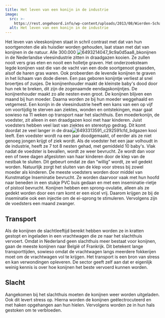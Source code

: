 ```yaml
---
title: Het leven van een konijn in de industrie
image:
  src: >-
    https://rest.ongehoord.info/wp-content/uploads/2013/08/Wierden-Schapendijk-4_6494185163_l.jpg
  alt: Het leven van een konijn in de industrie
---
```

Het leven van vleeskonijnen staat in schril contrast met dat van hun soortgenoten die als huisdier worden gehouden, laat staan met dat van konijnen in de natuur. Alle 300.000 ![6493214047_9c9a0d5aa8_b](http://www.ongehoord.info/wp-content/uploads/2013/08/6493214047_9c9a0d5aa8_b-300x200.jpg)konijnen in de Nederlandse vleesindustrie zitten in draadgazen kooien. Ze zullen nooit vers gras eten en nooit een holletje graven. Het onderzoeksteam legde konijnen vast die van de vacht van een dode soortgenoot graasden, alsof de haren gras waren. Ook probeerden de levende konijnen te graven in het lichaam van dode dieren. Een pas geboren konijntje verliest al snel broertjes of zusjes. De konijnenhouder maakt de kleinste baby's dood door hun nek te breken, dit zijn de zogenaamde eendagskonijntjes. De konijnenhouder maakt zo alle nesten even groot. De konijnen blijven een maand bij hun moeder. Daarna worden ze bij hun moeder weggehaald en vetgemest. Een konijn in de vleesindustrie heeft een kans van een op vijf om voortijdig te sterven aan ziektes, wonden en ontstekingen, maar gaat sowieso na 11 weken op transport naar het slachthuis. Een moederkonijn, de voedster, zit alleen in een draadgazen kooi met haar kinderen. Juist voedsters hebben veel last van ziektes en stereotyp gedrag. Dit komt doordat ze veel langer in de draa![6493313591_c292591cfd_b](http://www.ongehoord.info/wp-content/uploads/2013/08/6493313591_c292591cfd_b-300x200.jpg)dgazen kooi leeft. Een voedster wordt na een jaar doodgemaakt, of eerder als ze niet genoeg jongen krijgt of ziek wordt. Als de voedster het een jaar volhoudt in de industrie, heeft ze 7 tot 8 nesten gehad, met gemiddeld 10 baby's. Vlak nadat de voedster is bevallen, wordt ze weer bevrucht. Ze wordt dan voor een of twee dagen afgesloten van haar kinderen door de klep van de nestbak te sluiten. Dit gebeurt omdat ze dan “willig” wordt, ze wil gedekt worden. Natuurlijk zorgt het sluiten van de klep voor stress bij zowel moeder als kinderen. De meeste voedsters worden door middel van Kunstmatige Inseminatie bevrucht. Ze worden daarvoor vaak met hun hoofd naar beneden in een stukje PVC buis gedaan en met een inseminatie-rietje of pistool bevrucht. Konijnen hebben een sprong-ovulatie, alleen als ze gedekt worden door een ram komt er een eicel vrij. Daarom krijgen ze bij de inseminatie ook een injectie om de ei-sprong te stimuleren. Vervolgens zijn de voedsters een maand zwanger.

## Transport

Als de konijnen de slachtleeftijd bereikt hebben worden ze in kratten gestopt en ingeladen in een vrachtwagen die ze naar het slachthuis vervoert. Omdat in Nederland geen slachthuis meer bestaat voor konijnen, gaan de meeste konijnen naar België of Frankrijk. Dit betekent lange transporttijden, sowieso omdat de vrachtwagen langs meerdere fokkerijen moet om de vrachtwagen vol te krijgen. Het transport is een bron van stress en kan verwondingen opleveren. De sector geeft zelf aan dat er eigenlijk weinig kennis is over hoe konijnen het beste vervoerd kunnen worden.

## Slacht

Aangekomen bij het slachthuis moeten de konijnen weer worden uitgeladen. Ook dit levert stress op. Hierna worden de konijnen geëlectrocuteerd en met haken opgehangen aan hun hielen. Vervolgens worden ze in hun hals gestoken om te verbloeden.